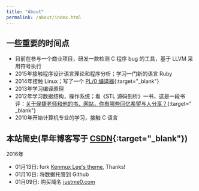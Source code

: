 ```yaml
---
title: "About"
permalink: /about/index.html
---
```


## 一些重要的时间点

- 目前在参与一个商业项目，研发一款检测 C 程序 bug 的工具，基于 LLVM 采用符号执行
- 2015年接触程序设计语言理论和程序分析；学习一门新的语言 Ruby
- 2014年接触 Linux；写了一个 [PL/0 编译器](https://github.com/Justme0/pl0-compiler){:target="_blank"}
- 2013年学习编译原理
- 2012年学习数据结构，操作系统；看《STL 源码剖析》一书，这是一段书评：[关于侯捷老师和他的书、网站，你有哪些回忆希望与人分享？](https://www.zhihu.com/question/28400554/answer/41178306){:target=" _blank"}
- 2010年开始计算机专业的学习，接触 C 语言


## 本站简史(早年博客写于 [CSDN](http://blog.csdn.net/justme0){:target="_blank"})
2016年

- 01月13日: fork <a href="https://github.com/kenmux/kenmux.github.io" target="_blank">Kenmux Lee's theme</a>, Thanks!
- 01月10日: 将数据托管到 Github
- 01月09日: 购买域名 [justme0.com](http://justme0.com/)
